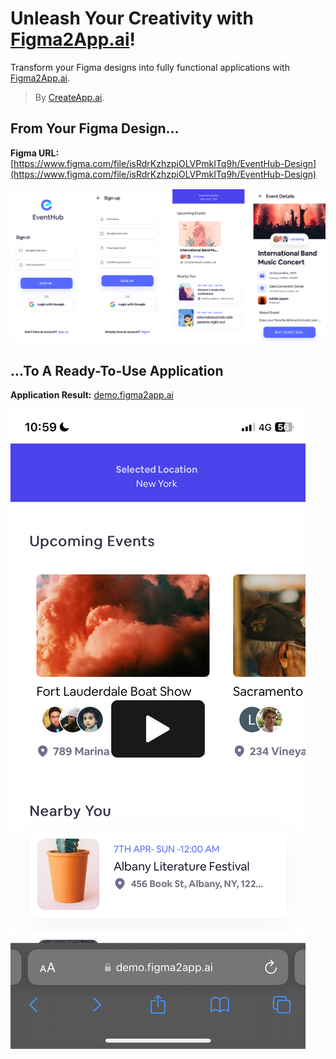 # Unleash Your Creativity with [Figma2App.ai](https://figma2app.ai)!

Transform your Figma designs into fully functional applications with [Figma2App.ai](https://figma2app.ai).

> By [CreateApp.ai](https://createapp.ai).

## From Your Figma Design...

**Figma URL:** [https://www.figma.com/file/isRdrKzhzpiOLVPmkITq9h/EventHub-Design](https://www.figma.com/file/isRdrKzhzpiOLVPmkITq9h/EventHub-Design)

[![Your Figma design](./assets/figma.png)](https://www.figma.com/file/isRdrKzhzpiOLVPmkITq9h/EventHub-Design)

## ...To A Ready-To-Use Application

**Application Result:** [demo.figma2app.ai](https://demo.figma2app.ai)

[![The app result](./assets/app.png)](https://vimeo.com/908571585?share=copy "Figma2App by CreateApp.ai (demo)")
